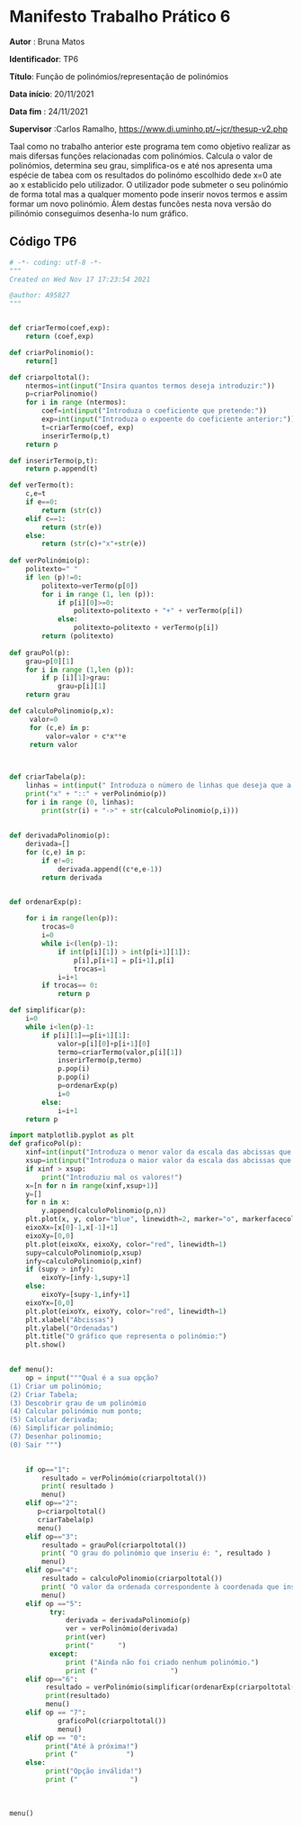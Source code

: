 # Manifesto Trabalho Prático 6

__Autor__ : Bruna Matos

__Identificador__: TP6

__Título__: Função de polinómios/representação de polinómios

__Data início__: 20/11/2021

__Data fim__ : 24/11/2021

__Supervisor__ :Carlos Ramalho, https://www.di.uminho.pt/~jcr/thesup-v2.php


Taal como no trabalho anterior este programa tem como objetivo realizar as mais difersas funções relacionadas com polinómios. Calcula o valor de polinómios, determina seu grau, simplifica-os e até nos apresenta uma espécie de tabea com os resultados do polinómo escolhido dede x=0 ate ao x establicido pelo utilizador. O utilizador pode submeter o seu polinómio de forma total mas a qualquer momento pode inserir novos termos e assim formar um novo polinómio. Álem destas funcões nesta nova versão do pilinómio conseguimos desenha-lo num gráfico.

## Código TP6


```python
# -*- coding: utf-8 -*-
"""
Created on Wed Nov 17 17:23:54 2021

@author: A95827
"""


def criarTermo(coef,exp):
    return (coef,exp)

def criarPolinomio():
    return[]

def criarpoltotal():
    ntermos=int(input("Insira quantos termos deseja introduzir:"))
    p=criarPolinomio()
    for i in range (ntermos):
        coef=int(input("Introduza o coeficiente que pretende:"))
        exp=int(input("Introduza o expoente do coeficiente anterior:"))
        t=criarTermo(coef, exp)
        inserirTermo(p,t)
    return p

def inserirTermo(p,t):
    return p.append(t)

def verTermo(t):
    c,e=t
    if e==0:
        return (str(c))
    elif c==1:
        return (str(e))
    else:
        return (str(c)+"x"+str(e))
    
def verPolinómio(p):
    politexto=" "
    if len (p)!=0:
        politexto=verTermo(p[0])
        for i in range (1, len (p)):
            if p[i][0]>=0:
                politexto=politexto + "+" + verTermo(p[i])
            else:
                politexto=politexto + verTermo(p[i])
        return (politexto)
        
def grauPol(p):
    grau=p[0][1]
    for i in range (1,len (p)):
        if p [i][1]>grau:
            grau=p[i][1]
    return grau

def calculoPolinomio(p,x):
     valor=0
     for (c,e) in p:
         valor=valor + c*x**e
     return valor


    
def criarTabela(p):
    linhas = int(input(" Introduza o número de linhas que deseja que a tabela tenha:"))
    print("x" + "::" + verPolinómio(p))
    for i in range (0, linhas):
        print(str(i) + "->" + str(calculoPolinomio(p,i)))
  
               
def derivadaPolinomio(p):
    derivada=[]
    for (c,e) in p:
        if e!=0:
            derivada.append((c*e,e-1))
        return derivada


def ordenarExp(p):
    
    for i in range(len(p)):
        trocas=0
        i=0
        while i<(len(p)-1):
            if int(p[i][1]) > int(p[i+1][1]):
                p[i],p[i+1] = p[i+1],p[i]
                trocas=1
            i=i+1
        if trocas== 0:
            return p

def simplificar(p):
    i=0
    while i<len(p)-1:
        if p[i][1]==p[i+1][1]:
            valor=p[i][0]+p[i+1][0]
            termo=criarTermo(valor,p[i][1])
            inserirTermo(p,termo)
            p.pop(i)
            p.pop(i)
            p=ordenarExp(p)
            i=0
        else:
            i=i+1
    return p

import matplotlib.pyplot as plt
def graficoPol(p):
    xinf=int(input("Introduza o menor valor da escala das abcissas que deseja: "))
    xsup=int(input("Introduza o maior valor da escala das abcissas que deseja: "))
    if xinf > xsup:
        print("Introduziu mal os valores!")
    x=[n for n in range(xinf,xsup+1)]
    y=[]
    for n in x:
        y.append(calculoPolinomio(p,n))
    plt.plot(x, y, color="blue", linewidth=2, marker="o", markerfacecolor="green", markersize=4)
    eixoXx=[x[0]-1,x[-1]+1]
    eixoXy=[0,0]
    plt.plot(eixoXx, eixoXy, color="red", linewidth=1)
    supy=calculoPolinomio(p,xsup)
    infy=calculoPolinomio(p,xinf)
    if (supy > infy):
        eixoYy=[infy-1,supy+1]
    else:
        eixoYy=[supy-1,infy+1]
    eixoYx=[0,0]
    plt.plot(eixoYx, eixoYy, color="red", linewidth=1)
    plt.xlabel("Abcissas")
    plt.ylabel("Ordenadas")
    plt.title("O gráfico que representa o polinómio:")
    plt.show()
    

def menu():
    op = input("""Qual é a sua opção? 
(1) Criar um polinómio;
(2) Criar Tabela;
(3) Descobrir grau de um polinómio
(4) Calcular polinómio num ponto; 
(5) Calcular derivada; 
(6) Simplificar polinómio;
(7) Desenhar polinomio;
(0) Sair """)   

      
    if op=="1":
        resultado = verPolinómio(criarpoltotal())
        print( resultado )
        menu()
    elif op=="2":
       p=criarpoltotal()
       criarTabela(p)
       menu()
    elif op=="3":
        resultado = grauPol(criarpoltotal())
        print( "O grau do polinómio que inseriu é: ", resultado )
        menu() 
    elif op=="4":
        resultado = calculoPolinomio(criarpoltotal())
        print( "O valor da ordenada correspondente à coordenada que inseriu é: ", resultado)
        menu()
    elif op =="5":
          try:
              derivada = derivadaPolinomio(p)
              ver = verPolinómio(derivada)
              print(ver)
              print("      ")
          except:
              print ("Ainda não foi criado nenhum polinómio.")
              print ("                  ")
    elif op=="6":
         resultado = verPolinómio(simplificar(ordenarExp(criarpoltotal())))
         print(resultado)
         menu()       
    elif op == "7":
            graficoPol(criarpoltotal())
            menu()   
    elif op == "0":
         print("Até à próxima!")
         print ("            ")
    else:
         print("Opção inválida!")
         print ("             ")
              
         
            
menu()      
            
         
            

```


```python

```

# 


```python

```
